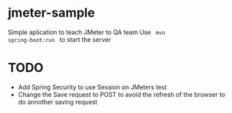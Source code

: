 # jmeter-sample
Simple aplication to teach JMeter to QA team
Use <code> mvn spring-boot:run </code> to start the server

# TODO
- Add Spring Security to use Session on JMeters test
- Change the Save request to POST to avoid the refresh of the browser to do annother saving request

